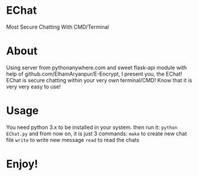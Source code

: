 # EChat
Most Secure Chatting With CMD/Terminal
# About
Using server from pythonanywhere.com and sweet flask-api module with help of github.com/ElhamAryanpur/E-Encrypt, I present you, the EChat! EChat is secure chatting within your very own terminal/CMD! Know that it is very very easy to use!
# Usage
You need python 3.x to be installed in your system.
then run it:
`python EChat.py`
and from now on, it is just 3 commands:
`make`
to create new chat file
`write`
to write new message
`read`
to read the chats

# Enjoy!
